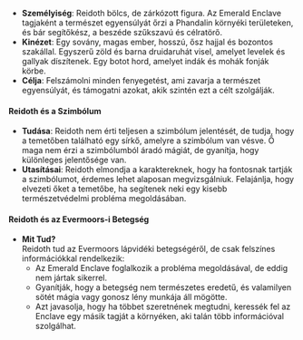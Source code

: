 - **Személyiség**: Reidoth bölcs, de zárkózott figura. Az Emerald Enclave tagjaként a természet egyensúlyát őrzi a Phandalin környéki területeken, és bár segítőkész, a beszéde szűkszavú és célratörő.
- **Kinézet**: Egy sovány, magas ember, hosszú, ősz hajjal és bozontos szakállal. Egyszerű zöld és barna druidaruhát visel, amelyet levelek és gallyak díszítenek. Egy botot hord, amelyet indák és mohák fonják körbe.
- **Célja**: Felszámolni minden fenyegetést, ami zavarja a természet egyensúlyát, és támogatni azokat, akik szintén ezt a célt szolgálják.
#### **Reidoth és a Szimbólum**

- **Tudása**: Reidoth nem érti teljesen a szimbólum jelentését, de tudja, hogy a temetőben található egy sírkő, amelyre a szimbólum van vésve. Ő maga nem érzi a szimbólumból áradó mágiát, de gyanítja, hogy különleges jelentősége van.
- **Utasításai**: Reidoth elmondja a karaktereknek, hogy ha fontosnak tartják a szimbólumot, érdemes lehet alaposan megvizsgálniuk. Felajánlja, hogy elvezeti őket a temetőbe, ha segítenek neki egy kisebb természetvédelmi probléma megoldásában.
#### **Reidoth és az Evermoors-i Betegség**

- **Mit Tud?**  
    Reidoth tud az Evermoors lápvidéki betegségéről, de csak felszínes információkkal rendelkezik:
    - Az Emerald Enclave foglalkozik a probléma megoldásával, de eddig nem jártak sikerrel.
    - Gyanítják, hogy a betegség nem természetes eredetű, és valamilyen sötét mágia vagy gonosz lény munkája áll mögötte.
    - Azt javasolja, hogy ha többet szeretnének megtudni, keressék fel az Enclave egy másik tagját a környéken, aki talán több információval szolgálhat.